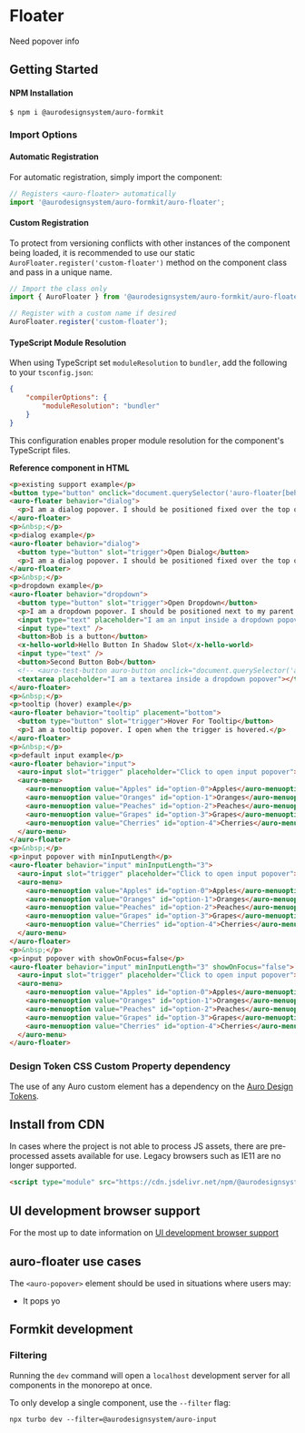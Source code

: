 <!--
The README.md file is a compiled document. No edits should be made directly to this file.

README.md is created by running `npm run build:docs`.

This file is generated based on a template fetched from
`../../docs/templates/componentReadmeTemplate.md`
and copied to `./componentDocs/README.md` each time the docs are compiled.

The following sections are editable by making changes to the following files:

| SECTION                | DESCRIPTION                                       | FILE LOCATION                       |
|------------------------|---------------------------------------------------|-------------------------------------|
| Description            | Description of the component                      | `./docs/partials/description.md`    |
| Use Cases              | Examples for when to use this component           | `./docs/partials/useCases.md`       |
| Additional Information | For use to add any component specific information | `./docs/partials/readmeAddlInfo.md` |
| Component Example Code | HTML sample code of the components use            | `./apiExamples/basic.html`          |
-->

# Floater
<!-- AURO-GENERATED-CONTENT:START (FILE:src=./docs/partials/description.md) -->
<!-- The below content is automatically added from ./docs/partials/description.md -->
Need popover info
<!-- AURO-GENERATED-CONTENT:END -->
<!-- AURO-GENERATED-CONTENT:START (FILE:src=./docs/partials/readmeAddlInfo.md) -->
<!-- The below content is automatically added from ./docs/partials/readmeAddlInfo.md -->
<!-- AURO-GENERATED-CONTENT This file is to be used for any additional content that should be included in the README.md which is specific to this component. -->
<!-- AURO-GENERATED-CONTENT:END -->

## Getting Started
<!-- AURO-GENERATED-CONTENT:START (FILE:src=../../docs/templates/componentInstall.md) -->
<!-- The below content is automatically added from ../../docs/templates/componentInstall.md -->

#### NPM Installation

```shell
$ npm i @aurodesignsystem/auro-formkit
```
<!-- AURO-GENERATED-CONTENT:END -->
<!-- AURO-GENERATED-CONTENT:START (FILE:src=../../docs/templates/gettingStarted.md) -->
<!-- The below content is automatically added from ../../docs/templates/gettingStarted.md -->

### Import Options

#### Automatic Registration

For automatic registration, simply import the component:

```javascript
// Registers <auro-floater> automatically
import '@aurodesignsystem/auro-formkit/auro-floater';
```

#### Custom Registration

To protect from versioning conflicts with other instances of the component being loaded, it is recommended to use our static `AuroFloater.register('custom-floater')` method on the component class and pass in a unique name.

```javascript
// Import the class only
import { AuroFloater } from '@aurodesignsystem/auro-formkit/auro-floater/class';

// Register with a custom name if desired
AuroFloater.register('custom-floater');
```

#### TypeScript Module Resolution

When using TypeScript set `moduleResolution` to `bundler`, add the following to your `tsconfig.json`:

```json
{
    "compilerOptions": {
        "moduleResolution": "bundler"
    }
}
```

This configuration enables proper module resolution for the component's TypeScript files.
<!-- AURO-GENERATED-CONTENT:END -->
**Reference component in HTML**

<!-- AURO-GENERATED-CONTENT:START (CODE:src=./apiExamples/basic.html) -->
<!-- The below code snippet is automatically added from ./apiExamples/basic.html -->

```html
<p>existing support example</p>
<button type="button" onclick="document.querySelector('auro-floater[behavior=dialog]').toggle()">Click Me For Dialog</button>
<auro-floater behavior="dialog">
  <p>I am a dialog popover. I should be positioned fixed over the top of the page.</p>
</auro-floater>
<p>&nbsp;</p>
<p>dialog example</p>
<auro-floater behavior="dialog">
  <button type="button" slot="trigger">Open Dialog</button>
  <p>I am a dialog popover. I should be positioned fixed over the top of the page.</p>
</auro-floater>
<p>&nbsp;</p>
<p>dropdown example</p>
<auro-floater behavior="dropdown">
  <button type="button" slot="trigger">Open Dropdown</button>
  <p>I am a dropdown popover. I should be positioned next to my parent element/trigger.</p>
  <input type="text" placeholder="I am an input inside a dropdown popover" />
  <input type="text" />
  <button>Bob is a button</button>
  <x-hello-world>Hello Button In Shadow Slot</x-hello-world>
  <input type="text" />
  <button>Second Button Bob</button>
  <!-- <auro-test-button auro-button onclick="document.querySelector('auro-floater[behavior=dropdown]').hide()">Close Dropdown</auro-test-button> -->
  <textarea placeholder="I am a textarea inside a dropdown popover"></textarea>
</auro-floater>
<p>&nbsp;</p>
<p>tooltip (hover) example</p>
<auro-floater behavior="tooltip" placement="bottom">
  <button type="button" slot="trigger">Hover For Tooltip</button>
  <p>I am a tooltip popover. I open when the trigger is hovered.</p>
</auro-floater>
<p>&nbsp;</p>
<p>default input example</p>
<auro-floater behavior="input">
  <auro-input slot="trigger" placeholder="Click to open input popover"></auro-input>
  <auro-menu>
    <auro-menuoption value="Apples" id="option-0">Apples</auro-menuoption>
    <auro-menuoption value="Oranges" id="option-1">Oranges</auro-menuoption>
    <auro-menuoption value="Peaches" id="option-2">Peaches</auro-menuoption>
    <auro-menuoption value="Grapes" id="option-3">Grapes</auro-menuoption>
    <auro-menuoption value="Cherries" id="option-4">Cherries</auro-menuoption>
  </auro-menu>
</auro-floater>
<p>&nbsp;</p>
<p>input popover with minInputLength</p>
<auro-floater behavior="input" minInputLength="3">
  <auro-input slot="trigger" placeholder="Click to open input popover"></auro-input>
  <auro-menu>
    <auro-menuoption value="Apples" id="option-0">Apples</auro-menuoption>
    <auro-menuoption value="Oranges" id="option-1">Oranges</auro-menuoption>
    <auro-menuoption value="Peaches" id="option-2">Peaches</auro-menuoption>
    <auro-menuoption value="Grapes" id="option-3">Grapes</auro-menuoption>
    <auro-menuoption value="Cherries" id="option-4">Cherries</auro-menuoption>
  </auro-menu>
</auro-floater>
<p>&nbsp;</p>
<p>input popover with showOnFocus=false</p>
<auro-floater behavior="input" minInputLength="3" showOnFocus="false">
  <auro-input slot="trigger" placeholder="Click to open input popover"></auro-input>
  <auro-menu>
    <auro-menuoption value="Apples" id="option-0">Apples</auro-menuoption>
    <auro-menuoption value="Oranges" id="option-1">Oranges</auro-menuoption>
    <auro-menuoption value="Peaches" id="option-2">Peaches</auro-menuoption>
    <auro-menuoption value="Grapes" id="option-3">Grapes</auro-menuoption>
    <auro-menuoption value="Cherries" id="option-4">Cherries</auro-menuoption>
  </auro-menu>
</auro-floater>
```
<!-- AURO-GENERATED-CONTENT:END -->

### Design Token CSS Custom Property dependency

<!-- AURO-GENERATED-CONTENT:START (REMOTE:url=https://raw.githubusercontent.com/AlaskaAirlines/WC-Generator/master/componentDocs/partials/development/designTokens.md) -->
The use of any Auro custom element has a dependency on the [Auro Design Tokens](https://auro.alaskaair.com/getting-started/developers/design-tokens).

<!-- AURO-GENERATED-CONTENT:END -->

## Install from CDN
<!-- AURO-GENERATED-CONTENT:START (FILE:src=../../docs/templates/bundleInstallDescription.md) -->
<!-- The below content is automatically added from ../../docs/templates/bundleInstallDescription.md -->
In cases where the project is not able to process JS assets, there are pre-processed assets available for use. Legacy browsers such as IE11 are no longer supported.

```html
<script type="module" src="https://cdn.jsdelivr.net/npm/@aurodesignsystem/auro-formkit@latest/auro-floater/+esm"></script>
```
<!-- AURO-GENERATED-CONTENT:END -->

## UI development browser support
<!-- AURO-GENERATED-CONTENT:START (REMOTE:url=https://raw.githubusercontent.com/AlaskaAirlines/WC-Generator/master/componentDocs/partials/browserSupport.md) -->
For the most up to date information on [UI development browser support](https://auro.alaskaair.com/support/browsersSupport)

<!-- AURO-GENERATED-CONTENT:END -->

## auro-floater use cases
<!-- AURO-GENERATED-CONTENT:START (FILE:src=./docs/partials/useCases.md) -->
<!-- The below content is automatically added from ./docs/partials/useCases.md -->
The `<auro-popover>` element should be used in situations where users may:

* It pops yo
<!-- AURO-GENERATED-CONTENT:END -->

## Formkit development

<!-- AURO-GENERATED-CONTENT:START (FILE:src=../../docs/partials/developmentDescription.md) -->
<!-- The below content is automatically added from ../../docs/partials/developmentDescription.md -->

### Filtering

Running the `dev` command will open a `localhost` development server for all components in the monorepo at once.

To only develop a single component, use the `--filter` flag:

```shell
npx turbo dev --filter=@aurodesignsystem/auro-input
```
<!-- AURO-GENERATED-CONTENT:END -->
